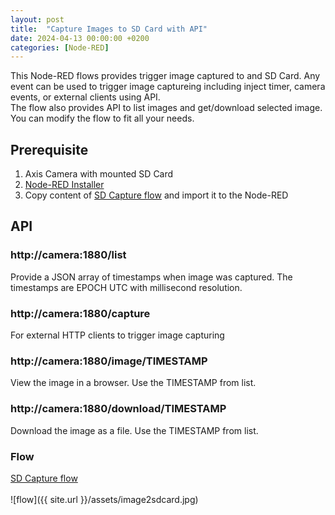 ```yaml
---
layout: post
title:  "Capture Images to SD Card with API"
date: 2024-04-13 00:00:00 +0200
categories: [Node-RED]
---
```


This Node-RED flows provides trigger image captured to and SD Card.  Any event can be used to trigger image captureing including inject timer, camera events, or external clients using API.  
The flow also provides API to list images and get/download selected image.  You can modify the flow to fit all your needs.

## Prerequisite 
1. Axis Camera with mounted SD Card
2. [Node-RED Installer](https://pandosme.github.io/acap/node-red/2023/09/12/nodered-acap.html)
3. Copy content of [SD Capture flow](https://acap.juhlin.me/package/image2sdcard) and import it to the Node-RED


## API
### http://camera:1880/list
Provide a JSON array of timestamps when image was captured.  The timestamps are EPOCH UTC with millisecond resolution.

### http://camera:1880/capture
For external HTTP clients to trigger image capturing

### http://camera:1880/image/TIMESTAMP
View the image in a browser.  Use the TIMESTAMP from list.

### http://camera:1880/download/TIMESTAMP
Download the image as a file.  Use the TIMESTAMP from list.

### Flow
[SD Capture flow](https://acap.juhlin.me/package/image2sdcard)  
<br/>
![flow]({{ site.url }}/assets/image2sdcard.jpg)


